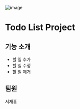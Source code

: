 
![image](https://user-images.githubusercontent.com/107832252/197154729-5df9b20d-9011-491b-9b05-4a354e6ac851.png)

# Todo List Project

## 기능 소개
* 할 일 추가
* 할 일 수정
* 할 일 제거

## 팀원
서재홍
